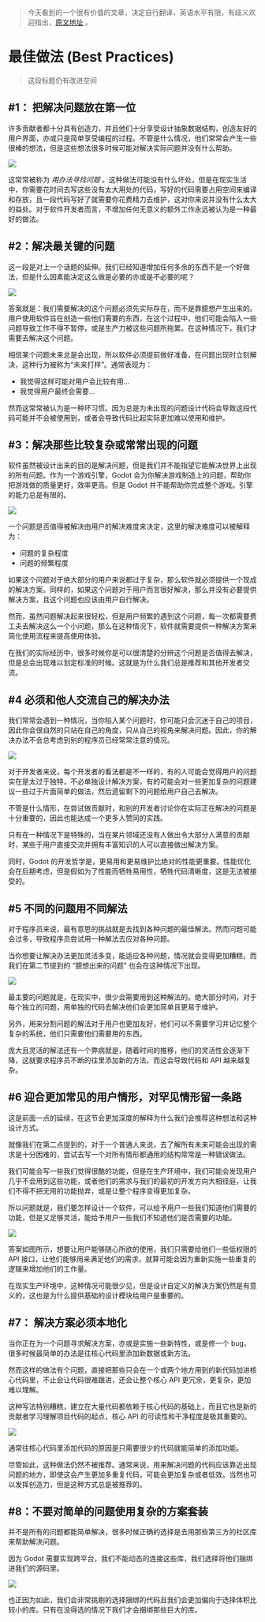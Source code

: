 > 今天看到的一个很有价值的文章，决定自行翻译，英语水平有限，有歧义欢迎指出，[原文地址](https://docs.godotengine.org/en/stable/community/contributing/best_practices_for_engine_contributors.html) 。

# 最佳做法 (Best Practices)

> 这段标题仍有改进空间

## #1： 把解决问题放在第一位

许多贡献者都十分具有创造力，并且他们十分享受设计抽象数据结构，创造友好的用户界面，亦或只是简单享受编程的过程。不管是什么情况，他们常常会产生一些很棒的想法，但是这些想法很多时候可能对解决实际问题并没有什么帮助。

![](https://docs.godotengine.org/zh_CN/stable/_images/best_practices1.png)

这常常被称为 _用办法寻找问题_ 。这种做法可能没有什么坏处，但是在现实生活中，你需要花时间去写这些没有太大用处的代码，写好的代码需要占用空间来编译和存放，且一段代码写好了就需要你花费精力去维护，这对你来说并没有什么太大的益处。对于软件开发者而言，不增加任何无意义的额外工作永远被认为是一种最好的做法。

## #2：解决最关键的问题

这一段是对上一个话题的延伸。我们已经知道增加任何多余的东西不是一个好做法，但是什么因素能决定这么做是必要的亦或是不必要的呢？

![](https://docs.godotengine.org/en/stable/_images/best_practices2.png)

答案就是：我们需要解决的这个问题必须先实际存在，而不是靠臆想产生出来的。用户使用软件旨在创造一些他们需要的东西，在这个过程中，他们可能会陷入一些问题导致工作不得不暂停，或是生产力被这些问题所拖累。在这种情况下，我们才需要去解决这个问题。

相信某个问题未来总是会出现，所以软件必须提前做好准备，在问题出现时立刻解决，这种行为被称为“未来打样”。通常表现为：

- 我觉得这样可能对用户会比较有用...
- 我觉得用户最终会需要...

然而这常常被认为是一种坏习惯。因为总是为未出现的问题设计代码会导致这段代码可能并不会被使用到，或者会导致代码比起实际更加难以使用和维护。

## #3：解决那些比较复杂或常常出现的问题

软件虽然被设计出来的目的是解决问题，但是我们并不能指望它能解决世界上出现的所有问题。作为一个游戏引擎，Godot 会为你解决游戏制造上的问题，帮助你把游戏做的质量更好，效率更高。但是 Godot 并不能帮助你完成整个游戏。引擎的能力总是有限的。

![](https://docs.godotengine.org/en/stable/_images/best_practices3.png)

一个问题是否值得被解决由用户的解决难度来决定，这里的解决难度可以被解释为：

- 问题的复杂程度
- 问题的频繁程度

如果这个问题对于绝大部分的用户来说都过于复杂，那么软件就必须提供一个现成的解决方案。同样的，如果这个问题对于用户而言很好解决，那么并没有必要提供解决方案，且这个问题也应该由用户自行解决。

然而，虽然问题解决起来很轻松，但是用户频繁的遇到这个问题，每一次都需要费工夫去解决这么一个小问题，那么在这种情况下，软件就需要提供一种解决方案来简化使用流程来提高使用体验。

在我们的实际经历中，很多时候你是可以很清楚的分辨这个问题是否值得去解决，但是总会出现难以划定标准的时候。这就是为什么我们总是推荐和其他开发者交流。

## #4 必须和他人交流自己的解决办法

我们常常会遇到一种情况，当你陷入某个问题时，你可能只会沉迷于自己的项目，因此你会很自然的只站在自己的角度，只从自己的视角来解决问题。因此，你的解决办法不会总考虑到别的程序员已经常常注意的情况。

![](https://docs.godotengine.org/en/stable/_images/best_practices4.png)

对于开发者来说，每个开发者的看法都是不一样的，有的人可能会觉得用户的问题实在是太过于独特，不必单独设计解决方案，有的可能会对一些更加复杂的问题建议一些过于片面简单的做法，然后遗留剩下的问题给用户自己去解决。

不管是什么情形，在尝试做贡献时，和别的开发者讨论你在实际正在解决的问题是十分重要的，因此也能达成一个更多人赞同的实践。

只有在一种情况下是特殊的，当在某片领域还没有人做出令大部分人满意的贡献时，某些于用户直接交流并拥有丰富知识的人可以直接做出解决方案。

同时，Godot 的开发哲学是，更易用和更易维护比绝对的性能更重要。性能优化会在后期考虑，但是假如为了性能而牺牲易用性，牺牲代码清晰度，这是无法被接受的。

## #5 不同的问题用不同解法

对于程序员来说，最有意思的挑战就是去找到各种问题的最佳解法。然而问题可能会过多，导致程序员尝试用一种解法去应对各种问题。

当你想要让解决办法更加灵活多变，能适应各种问题，情况就会变得更加糟糕，而我们在第二节提到的 “臆想出来的问题” 也会在这种情况下出现。

![](https://docs.godotengine.org/en/stable/_images/best_practices5.png)

最主要的问题就是，在现实中，很少会需要用到这种解法的。绝大部分时间，对于每个独立的问题，用单独的代码去解决他们会更加简单且更易于维护。

另外，用来分割问题的解法对于用户也更加友好，他们可以不需要学习并记忆整个复杂的系统，他们只需要他们需要用的东西。

庞大且灵活的解法还有一个弊病就是，随着时间的推移，他们的灵活性会逐渐下降，这就要求程序员不断的往里添加新的方法，而这会导致代码和 API 越来越复杂。

## #6 迎合更加常见的用户情形，对罕见情形留一条路

这是前面一点的延续，在这节会更加深度的解释为什么我们会推荐这种想法和这种设计方式。

就像我们在第二点提到的，对于一个普通人来说，去了解所有未来可能会出现的需求是十分困难的，尝试去写一个对所有情形都通用的结构常常是一种错误做法。

我们可能会写一些我们觉得很酷的功能，但是在生产环境中，我们可能会发现用户几乎不会用到这些功能，或者他们的需求与我们的最初的开发方向大相径庭，让我们不得不把无用的功能抛弃，或是让整个程序变得更加复杂。

所以问题就是，我们要怎样设计一个软件，可以给予用户一些我们知道他们需要的功能，但是又足够灵活，能给予用户一些我们不知道他们是否需要的功能。

![](https://docs.godotengine.org/en/stable/_images/best_practices6.png)

答案如图所示，想要让用户能够随心所欲的使用，我们只需要给他们一些低权限的 API 接口，让他们能够用来满足他们的需求，就算可能会因为重新实施一些重复的逻辑来增加他们的工作量。

在现实生产环境中，这种情况可能很少见，但是设计自定义的解决方案仍然是有意义的，这也是为什么提供基础的设计模块给用户是重要的。

## #7： 解决方案必须本地化

当你正在为一个问题寻求解决方案，亦或是实施一些新特性，或是修一个 bug， 很多时候最简单的办法是往核心代码里添加新数据或新方法。

然而这样的做法有个问题，直接把那些只会在一个或两个地方用到的新代码加进核心代码里，不止会让代码很难跟进，还会让整个核心 API 更冗余，更复杂，更加难以理解。

这种写法特别糟糕，建立在大量代码都依赖于核心代码的基础上，而且它也是新的贡献者学习理解项目代码的起点，核心 API 的可读性和干净程度是极其重要的。

![](https://docs.godotengine.org/en/stable/_images/best_practices7.png)

通常往核心代码里添加代码的原因是只需要很少的代码就能简单的添加功能。

尽管如此，这种做法仍然不被推荐。通常来说，用来解决问题的代码应该靠近出现问题的地方，即使这会产生更加多重复代码，可能会更加复杂或者低效。当然也可以发挥创造力，但是这种方式总是被推荐的。

## #8：不要对简单的问题使用复杂的方案套装

并不是所有的问题都能简单解决，很多时候正确的选择是去用那些第三方的社区库来帮助解决问题。

因为 Godot 需要实现跨平台，我们不能动态的连接这些库，我们选择将他们捆绑进我们的源码里。

![](https://docs.godotengine.org/en/stable/_images/best_practices8.png)

 也正因为如此，我们会非常挑剔的选择捆绑的代码且我们会更加偏向于选择体积比较小的库。只有在没得选的情况下我们才会捆绑那些巨大的库。